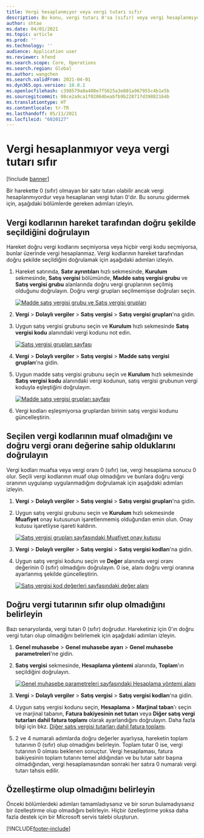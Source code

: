 ```yaml
---
title: Vergi hesaplanmıyor veya vergi tutarı sıfır
description: Bu konu, vergi tutarı 0'sa (sıfır) veya vergi hesaplanmıyorsa yardımcı olabilecek sorun giderme bilgileri sağlar.
author: shtao
ms.date: 04/01/2021
ms.topic: article
ms.prod: ''
ms.technology: ''
audience: Application user
ms.reviewer: kfend
ms.search.scope: Core, Operations
ms.search.region: Global
ms.author: wangchen
ms.search.validFrom: 2021-04-01
ms.dyn365.ops.version: 10.0.1
ms.openlocfilehash: c398579a0a408e7f5625a3e801a967955c4b1e5b
ms.sourcegitcommit: 08ce2a9ca1f02064beabfb9b228717d39882164b
ms.translationtype: HT
ms.contentlocale: tr-TR
ms.lasthandoff: 05/11/2021
ms.locfileid: "6020127"
---
```

# <a name="tax-isnt-calculated-or-the-tax-amount-is-zero"></a>Vergi hesaplanmıyor veya vergi tutarı sıfır

[!include [banner](../includes/banner.md)]

Bir harekette 0 (sıfır) olmayan bir satır tutarı olabilir ancak vergi hesaplanmıyordur veya hesaplanan vergi tutarı 0'dır. Bu sorunu gidermek için, aşağıdaki bölümlerde gereken adımları izleyin.

## <a name="verify-that-tax-codes-are-correctly-selected-by-the-transaction"></a>Vergi kodlarının hareket tarafından doğru şekilde seçildiğini doğrulayın

Hareket doğru vergi kodlarını seçmiyorsa veya hiçbir vergi kodu seçmiyorsa, bunlar üzerinde vergi hesaplanmaz. Vergi kodlarının hareket tarafından doğru şekilde seçildiğini doğrulamak için aşağıdaki adımları izleyin. 

1. Hareket satırında, **Satır ayrıntıları** hızlı sekmesinde, **Kurulum** sekmesinde, **Satış vergisi** bölümünde, **Madde satış vergisi grubu** ve **Satış vergisi grubu** alanlarında doğru vergi gruplarının seçilmiş olduğunu doğrulayın. Doğru vergi grupları seçilmemişse doğruları seçin.

    [![Madde satış vergisi grubu ve Satış vergisi grupları](./media/tax-not-calculated-tax-amount-zero-Picture1.png)](./media/tax-not-calculated-tax-amount-zero-Picture1.png)

2. **Vergi** \> **Dolaylı vergiler** \> **Satış vergisi** \> **Satış vergisi grupları**'na gidin.
3. Uygun satış vergisi grubunu seçin ve **Kurulum** hızlı sekmesinde **Satış vergisi kodu** alanındaki vergi kodunu not edin.

    [![Satış vergisi grupları sayfası](./media/tax-not-calculated-tax-amount-zero-Picture2.png)](./media/tax-not-calculated-tax-amount-zero-Picture2.png)

4. **Vergi** \> **Dolaylı vergiler** \> **Satış vergisi** \> **Madde satış vergisi grupları**'na gidin.
5. Uygun madde satış vergisi grubunu seçin ve **Kurulum** hızlı sekmesinde **Satış vergisi kodu** alanındaki vergi kodunun, satış vergisi grubunun vergi koduyla eşleştiğini doğrulayın.

    [![Madde satış vergisi grupları sayfası](./media/tax-not-calculated-tax-amount-zero-Picture3.png)](./media/tax-not-calculated-tax-amount-zero-Picture3.png)

6. Vergi kodları eşleşmiyorsa gruplardan birinin satış vergisi kodunu güncelleştirin.

## <a name="verify-that-the-selected-tax-codes-arent-exempt-and-that-they-have-the-correct-tax-rate-value"></a>Seçilen vergi kodlarının muaf olmadığını ve doğru vergi oranı değerine sahip olduklarını doğrulayın

Vergi kodları muafsa veya vergi oranı 0 (sıfır) ise, vergi hesaplama sonucu 0 olur. Seçili vergi kodlarının muaf olup olmadığını ve bunlara doğru vergi oranının uygulanıp uygulanmadığını doğrulamak için aşağıdaki adımları izleyin.

1. **Vergi** \> **Dolaylı vergiler** \> **Satış vergisi** \> **Satış vergisi grupları**'na gidin.
2. Uygun satış vergisi grubunu seçin ve **Kurulum** hızlı sekmesinde **Muafiyet** onay kutusunun işaretlenmemiş olduğundan emin olun. Onay kutusu işaretliyse işareti kaldırın.

    [![Satış vergisi grupları sayfasındaki Muafiyet onay kutusu](./media/tax-not-calculated-tax-amount-zero-Picture4.png)](./media/tax-not-calculated-tax-amount-zero-Picture4.png)

3. **Vergi** \> **Dolaylı vergiler** \> **Satış vergisi** \> **Satış vergisi kodları**'na gidin.
4. Uygun satış vergisi kodunu seçin ve **Değer** alanında vergi oranı değerinin 0 (sıfır) olmadığını doğrulayın. 0 ise, alanı doğru vergi oranına ayarlanmış şekilde güncelleştirin.

    [![Satış vergisi kod değerleri sayfasındaki değer alanı](./media/tax-not-calculated-tax-amount-zero-Picture5.png)](./media/tax-not-calculated-tax-amount-zero-Picture5.png)

## <a name="determine-whether-zero-is-the-correct-tax-amount"></a>Doğru vergi tutarının sıfır olup olmadığını belirleyin

Bazı senaryolarda, vergi tutarı 0 (sıfır) doğrudur. Hareketiniz için 0'ın doğru vergi tutarı olup olmadığını belirlemek için aşağıdaki adımları izleyin.

1. **Genel muhasebe** \> **Genel muhasebe ayarı** \> **Genel muhasebe parametreleri**'ne gidin.
2. **Satış vergisi** sekmesinde, **Hesaplama yöntemi** alanında, **Toplam**'ın seçildiğini doğrulayın.

    [![Genel muhasebe parametreleri sayfasındaki Hesaplama yöntemi alanı](./media/tax-not-calculated-tax-amount-zero-Picture6.png)](./media/tax-not-calculated-tax-amount-zero-Picture6.png)

3. **Vergi** \> **Dolaylı vergiler** \> **Satış vergisi** \> **Satış vergisi kodları**'na gidin.
4. Uygun satış vergisi kodunu seçin, **Hesaplama** \> **Marjinal taban**'ı seçin ve marjinal tabanın, **Fatura bakiyesinin net tutarı** veya **Diğer satış vergi tutarları dahil fatura toplamı** olarak ayarlandığını doğrulayın. Daha fazla bilgi için bkz. [Diğer satış vergisi tutarları dahil fatura toplamı](marginal-base-field.md#invoice-total-incl-other-sales-tax-amounts).
5. 2 ve 4 numaralı adımlarda doğru değerler ayarlıysa, hareketin toplam tutarının 0 (sıfır) olup olmadığını belirleyin. Toplam tutar 0 ise, vergi tutarının 0 olması beklenen sonuçtur. Vergi hesaplaması, fatura bakiyesinin toplam tutarını temel aldığından ve bu tutar satır başına olmadığından, vergi hesaplamasından sonraki her satıra 0 numaralı vergi tutarı tahsis edilir.

## <a name="determine-whether-customization-exists"></a>Özelleştirme olup olmadığını belirleyin

Önceki bölümlerdeki adımları tamamladıysanız ve bir sorun bulamadıysanız bir özelleştirme olup olmadığını belirleyin. Hiçbir özelleştirme yoksa daha fazla destek için bir Microsoft servis talebi oluşturun.

[!INCLUDE[footer-include](../../includes/footer-banner.md)]
